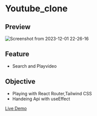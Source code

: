 # Youtube_clone


## Preview
![Screenshot from 2023-12-01 22-26-16](https://github.com/Samir984/Youtube_clone/assets/106372023/1c9e6e5e-0b3e-4d75-9e58-5a6201d4e15d)


## Feature
- Search and Playvideo


## Objective

- Playing with React Router,Tailwind CSS
- Handeing Api with useEffect

[Live Demo](https://youtubeclone984.netlify.app/)

